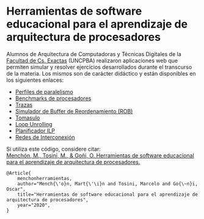 # Herramientas de software educacional para el aprendizaje de arquitectura de procesadores

Alumnos de Arquitectura de Computadoras y Técnicas Digitales de la [Facultad de Cs. Exactas](exa.unicen.edu.ar) (UNCPBA) realizaron aplicaciones web que permiten simular y resolver ejercicios desarrollados durante el transcurso de la materia.
Los mismos son de carácter didáctico y están disponibles en los siguientes enlaces:

* [Perfiles de paralelismo](https://martinmenchon.github.io/SistemaArquiII/Perfiles_de_paralelismo/) <br>
* [Benchmarks de procesadores](https://martinmenchon.github.io/SistemaArquiII/Comparacion_de_rendimientos/)<br>
* [Trazas](https://martinmenchon.github.io/SistemaArquiII/Trazas_v2/)<br>
* [Simulador de Buffer de Reordenamiento (ROB)](https://martinmenchon.github.io/SistemaArquiII/Rob_Videla_Stampone/)<br>
* [Tomasulo](https://martinmenchon.github.io/SistemaArquiII/Tomasulo/Tomasulo.html)<br>
* [Loop Unrolling](https://martinmenchon.github.io/SistemaArquiII/New_Loop_unrolling/)<br>
* [Planificador ILP](https://martinmenchon.github.io/SistemaArquiII/ILP_v2/build/)<br>
* [Redes de Interconexión](https://martinmenchon.github.io/SistemaArquiII/RedesDeInterconexion/)

Si utiliza este código, considere citar:<br>
[Menchón, M., Tosini, M., & Goñi, O. Herramientas de software educacional para el aprendizaje de arquitectura de procesadores.](https://www.researchgate.net/publication/345805576_Herramientas_de_software_educacional_para_el_aprendizaje_de_arquitectura_de_procesadores)

	@Article{
		menchonherramientas,
		author="Mench{\'o}n, Mart{\'\i}n and Tosini, Marcelo and Go{\~n}i, Oscar",
		title="Herramientas de software educacional para el aprendizaje de arquitectura de procesadores",
		year="2020",
	}

